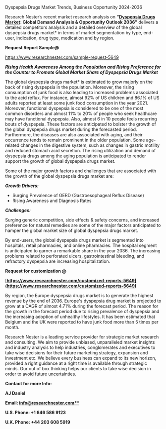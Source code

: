 ﻿Dyspepsia Drugs Market Trends, Business Opportunity 2024-2036

Research Nester’s recent market research analysis on **“[Dyspepsia Drugs Market](https://www.researchnester.com/reports/dyspepsia-drugs-market/5649): Global Demand Analysis & Opportunity Outlook 2036”** delivers a detailed competitors analysis and a detailed overview of the global dyspepsia drugs market* in terms of market segmentation by type, end-user, indication, drug type, medication and by region. 

**Request Report Sample@** 

<https://www.researchnester.com/sample-request-5649> 

***Rising Health Awareness Among the Population and Rising Preference for the Counter to Promote Global Market Share of Dyspepsia Drugs Market***

The global dyspepsia drugs market* is estimated to grow majorly on the back of rising dyspepsia in the population. Moreover, the rising consumption of junk food is also leading to increased problems associated to the acid reflux. For instance, almost 92% of US children and 86.1% of US adults reported at least some junk food consumption in the year 2021. Moreover, functional dyspepsia is considered to be one of the most common disorders and almost 11% to 20% of people who seek healthcare may have functional dyspepsia. Also, almost 6 in 10 people feels recurring bouts of dyspepsia. These factors are anticipated to bolster the growth of the global dyspepsia drugs market during the forecasted period. Furthermore, the diseases are also associated with aging, and their occurrence tends to remain prominent in the older population. Some age-related changes in the digestive system, such as changes in gastric motility and reduced stomach acid secretion. The rising utilization and demand of dyspepsia drugs among the aging population is anticipated to render support the growth of global dyspepsia drugs market. 

Some of the major growth factors and challenges that are associated with the growth of the global dyspepsia drugs market are:

***Growth Drivers:***

- Surging Prevalence of GERD (Gastroesophageal Reflux Disease)
- Rising Awareness and Diagnosis Rates 

***Challenges:***

Surging generic competition, side effects & safety concerns, and increased preference for natural remedies are some of the major factors anticipated to hamper the global market size of global dyspepsia drugs market.

By end-users, the global dyspepsia drugs market is segmented into hospitals, retail pharmacies, and online pharmacies. The hospital segment is anticipated to garner a remarkable share in the year 2036. The increasing problems related to perforated ulcers, gastrointestinal bleeding, and refractory dyspepsia are increasing hospitalization. 

**Request for customization @**

[**https://www.researchnester.com/customized-reports-5649](https://www.researchnester.com/customized-reports-5649)** 

By region, the Europe dyspepsia drugs market is to generate the highest revenue by the end of 2036. Europe's dyspepsia drug market is projected to grow at a CAGR of almost 4.71% during the forecast period. The reason for the growth in the forecast period due to rising prevalence of dyspepsia and the increasing adoption of unhealthy lifestyles. It has been estimated that Belgium and the UK were reported to have junk food more than 5 times per month. 

Research Nester is a leading service provider for strategic market research and consulting. We aim to provide unbiased, unparalleled market insights and industry analysis to help industries, conglomerates and executives to take wise decisions for their future marketing strategy, expansion and investment etc. We believe every business can expand to its new horizon, provided a right guidance at a right time is available through strategic minds. Our out of box thinking helps our clients to take wise decision in order to avoid future uncertainties.

**Contact for more Info:**

**AJ Daniel**

**Email: [info@researchnester.com**](mailto:info@researchnester.com)**

**U.S. Phone: +1 646 586 9123** 

**U.K. Phone: +44 203 608 5919**


